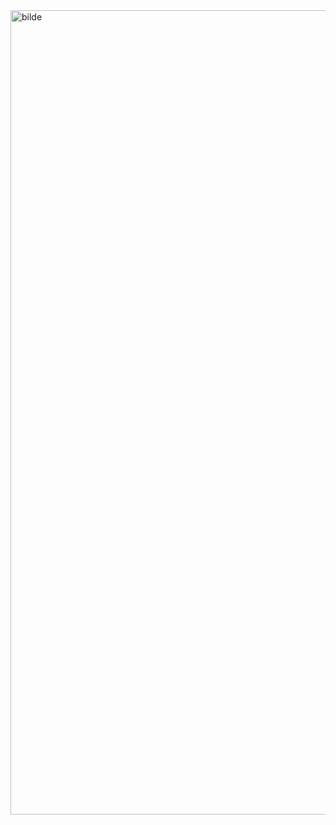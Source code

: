 <img width="1287" alt="bilde" src="https://github.com/Ab0o0o0oD/hungry-birds/assets/77277025/888d95df-e99f-405e-add4-c7b8348f83cd">
